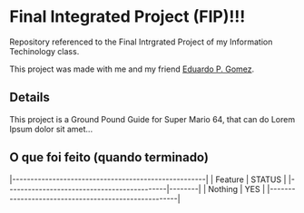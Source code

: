 # Final Integrated Project (FIP)!!!
Repository referenced to the Final Intrgrated Project of my Information Techinology class.

This project was made with me and my friend [Eduardo P. Gomez](https://github.com/EduApps-CDG).

## Details
<!--só um exemplo, apagar quando for decidido o tema do projeto-->
This project is a Ground Pound Guide for Super Mario 64, that can do Lorem Ipsum dolor sit amet...

## O que foi feito (quando terminado)
|-----------------------------------------------------|
| Feature                                    | STATUS |
|--------------------------------------------|--------|
| Nothing                                    | YES    |
|-----------------------------------------------------|
